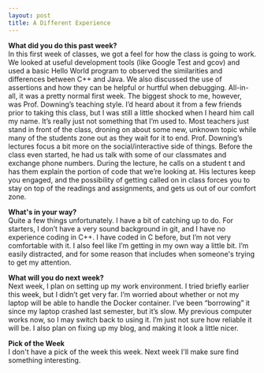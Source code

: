 ```yaml
---
layout: post
title: A Different Experience
---
```


**What did you do this past week?**  
In this first week of classes, we got a feel for how the class is going to work. We looked at useful development tools (like Google Test and gcov) and used a basic Hello World program to observed the similarities and differences between C++ and Java. We also discussed the use of assertions and how they can be helpful or hurtful when debugging. All-in-all, it was a pretty normal first week. The biggest shock to me, however, was Prof. Downing’s teaching style. I’d heard about it from a few friends prior to taking this class, but I was still a little shocked when I heard him call my name. It’s really just not something that I’m used to. Most teachers just stand in front of the class, droning on about some new, unknown topic while many of the students zone out as they wait for it to end. Prof. Downing’s lectures focus a bit more on the social/interactive side of things. Before the class even started, he had us talk with some of our classmates and exchange phone numbers. During the lecture, he calls on a student t and has them explain the portion of code that we’re looking at. His lectures keep you engaged, and the possibility of getting called on in class forces you to stay on top of the readings and assignments, and gets us out of our comfort zone.

**What's in your way?**  
Quite a few things unfortunately. I have a bit of catching up to do. For starters, I don’t have a very sound background in git, and I have no experience coding in C++. I have coded in C before, but I’m not very comfortable with it. I also feel like I’m getting in my own way a little bit. I’m easily distracted, and for some reason that includes when someone's trying to get my attention. 

**What will you do next week?**  
Next week, I plan on setting up my work environment. I tried briefly earlier this week, but I didn’t get very far. I’m worried about whether or not my laptop will be able to handle the Docker container. I’ve been “borrowing” it since my laptop crashed last semester, but it’s slow. My previous computer works now, so I may switch back to using it. I’m just not sure how reliable it will be. I also plan on fixing up my blog, and making it look a little nicer.

**Pick of the Week**  
I don't have a pick of the week this week. Next week I'll make sure find something interesting.
